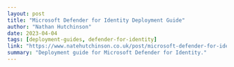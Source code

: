 ```yaml
---
layout: post
title: "Microsoft Defender for Identity Deployment Guide"
author: "Nathan Hutchinson"
date: 2023-04-04
tags: [deployment-guides, defender-for-identity]
link: "https://www.natehutchinson.co.uk/post/microsoft-defender-for-identity-deployment-guide"
summary: "Deployment guide for Microsoft Defender for Identity."
---
```

